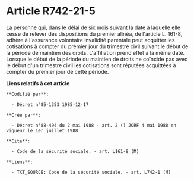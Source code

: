 # Article R742-21-5

La personne qui, dans le délai de six mois suivant la date à laquelle elle cesse de relever des dispositions du premier
alinéa, de l'article L. 161-8, adhère à l'assurance volontaire invalidité parentale peut acquitter les cotisations à compter
du premier jour du trimestre civil suivant le début de la période de maintien des droits. L'affiliation prend effet à la même
date. Lorsque le début de la période du maintien de droits ne coïncide pas avec le début d'un trimestre civil les cotisations
sont réputées acquittées à compter du premier jour de cette période.

**Liens relatifs à cet article**

	**Codifié par**:

	  - Décret n°85-1353 1985-12-17

	**Créé par**:

	  - Décret n°88-494 du 2 mai 1988 - art. 2 () JORF 4 mai 1988 en vigueur le 1er juillet 1988

	**Cite**:

	  - Code de la sécurité sociale. - art. L161-8 (M)

	**Liens**:

	  - TXT_SOURCE: Code de la sécurité sociale. - art. L742-1 (M)
